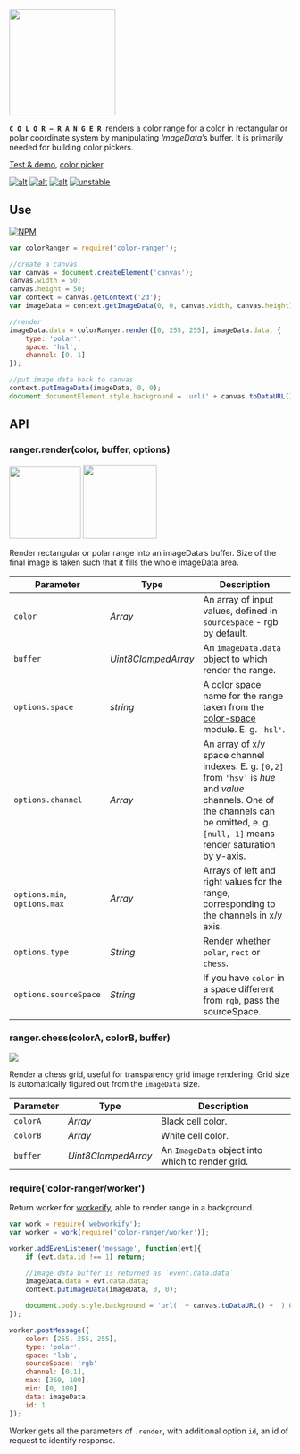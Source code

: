 <img src="https://cdn.rawgit.com/dfcreative/color-ranger/design/logo.png" height="190"/>

<code>**C O L O R − R A N G E R**</code>&nbsp; renders a color range for a color in rectangular or polar coordinate system by manipulating _ImageData_’s buffer. It is primarily needed for building color pickers.

[Test & demo](https://cdn.rawgit.com/dfcreative/color-ranger/master/test/index.html), [color picker](https://github.com/dfcreative/picky).

[![alt](https://travis-ci.org/dfcreative/color-ranger.svg?branch=master)](https://travis-ci.org/dfcreative/color-ranger)
[![alt](https://codeclimate.com/github/dfcreative/color-ranger/badges/gpa.svg)](https://codeclimate.com/github/dfcreative/color-ranger)
[![alt](https://david-dm.org/dfcreative/color-ranger.svg)](https://david-dm.org/dfcreative/color-ranger)
[![unstable](http://badges.github.io/stability-badges/dist/unstable.svg)](http://github.com/badges/stability-badges)


## Use

[![NPM](https://nodei.co/npm/color-ranger.png?mini=true)](https://nodei.co/npm/color-ranger/)


```js
var colorRanger = require('color-ranger');

//create a canvas
var canvas = document.createElement('canvas');
canvas.width = 50;
canvas.height = 50;
var context = canvas.getContext('2d');
var imageData = context.getImageData(0, 0, canvas.width, canvas.height);

//render
imageData.data = colorRanger.render([0, 255, 255], imageData.data, {
	type: 'polar',
	space: 'hsl',
	channel: [0, 1]
});

//put image data back to canvas
context.putImageData(imageData, 0, 0);
document.documentElement.style.background = 'url(' + canvas.toDataURL() + ') 0 0 / cover';
```


## API

### ranger.render(color, buffer, options)

<img src="https://cdn.rawgit.com/dfcreative/color-ranger/design/rect.png" height="128"/>
<img src="https://cdn.rawgit.com/dfcreative/color-ranger/design/polar.png" height="132"/>

Render rectangular or polar range into an imageData’s buffer. Size of the final image is taken such that it fills the whole imageData area.

| Parameter | Type | Description |
|----|----|----|
| `color` | _Array_ | An array of input values, defined in `sourceSpace` - rgb by default. |
| `buffer` | _Uint8ClampedArray_ | An `imageData.data` object to which render the range. |
| `options.space` | _string_ | A color space name for the range taken from the [color-space](https://github.com/dfcreative/color-space/) module. E. g. `'hsl'`. |
| `options.channel` | _Array_ | An array of x/y space channel indexes. E. g. `[0,2]` from `'hsv'` is _hue_ and _value_ channels. One of the channels can be omitted, e. g. `[null, 1]` means render saturation by y-axis. |
| `options.min`, `options.max` | _Array_ | Arrays of left and right values for the range, corresponding to the channels in x/y axis. |
| `options.type` | _String_ | Render whether `polar`, `rect` or `chess`. |
| `options.sourceSpace` | _String_ | If you have `color` in a space different from `rgb`, pass the sourceSpace. |


### ranger.chess(colorA, colorB, buffer)

<img src="https://cdn.rawgit.com/dfcreative/color-ranger/design/alpha.png"/>

Render a chess grid, useful for transparency grid image rendering. Grid size is automatically figured out from the `imageData` size.

| Parameter | Type | Description |
|----|----|----|
| `colorA` | _Array_ | Black cell color. |
| `colorB` | _Array_ | White cell color. |
| `buffer` | _Uint8ClampedArray_ | An `ImageData` object into which to render grid. |


### require('color-ranger/worker')

Return worker for [workerify](http://github.com/substack/workerify), able to render range in a background.

```js
var work = require('webworkify');
var worker = work(require('color-ranger/worker'));

worker.addEvenListener('message', function(evt){
	if (evt.data.id !== 1) return;

	//image data buffer is returned as `event.data.data`
	imageData.data = evt.data.data;
	context.putImageData(imageData, 0, 0);

	document.body.style.background = 'url(' + canvas.toDataURL() + ') 0 0 / cover';
});

worker.postMessage({
	color: [255, 255, 255],
	type: 'polar',
	space: 'lab',
	sourceSpace: 'rgb'
	channel: [0,1],
	max: [360, 100],
	min: [0, 100],
	data: imageData,
	id: 1
});
```

Worker gets all the parameters of `.render`, with additional option `id`, an id of request to identify response.